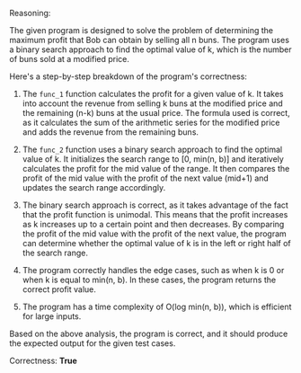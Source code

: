 Reasoning:

The given program is designed to solve the problem of determining the maximum profit that Bob can obtain by selling all n buns. The program uses a binary search approach to find the optimal value of k, which is the number of buns sold at a modified price.

Here's a step-by-step breakdown of the program's correctness:

1. The `func_1` function calculates the profit for a given value of k. It takes into account the revenue from selling k buns at the modified price and the remaining (n-k) buns at the usual price. The formula used is correct, as it calculates the sum of the arithmetic series for the modified price and adds the revenue from the remaining buns.

2. The `func_2` function uses a binary search approach to find the optimal value of k. It initializes the search range to [0, min(n, b)] and iteratively calculates the profit for the mid value of the range. It then compares the profit of the mid value with the profit of the next value (mid+1) and updates the search range accordingly.

3. The binary search approach is correct, as it takes advantage of the fact that the profit function is unimodal. This means that the profit increases as k increases up to a certain point and then decreases. By comparing the profit of the mid value with the profit of the next value, the program can determine whether the optimal value of k is in the left or right half of the search range.

4. The program correctly handles the edge cases, such as when k is 0 or when k is equal to min(n, b). In these cases, the program returns the correct profit value.

5. The program has a time complexity of O(log min(n, b)), which is efficient for large inputs.

Based on the above analysis, the program is correct, and it should produce the expected output for the given test cases.

Correctness: **True**